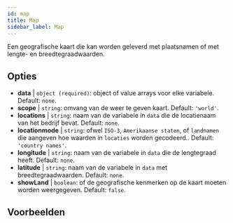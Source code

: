 ```yaml
---
id: map
title: Map
sidebar_label: Map
---
```


Een geografische kaart die kan worden geleverd met plaatsnamen of met lengte- en breedtegraadwaarden.

## Opties

* __data__ | `object (required)`: object of value arrays voor elke variabele. Default: `none`.
* __scope__ | `string`: omvang van de weer te geven kaart. Default: `'world'`.
* __locations__ | `string`: naam van de variabele in `data` die de locatienaam van het bedrijf bevat. Default: `none`.
* __locationmode__ | `string`: ofwel `ISO-3`, `Amerikaanse staten`, of `landnamen` die aangeven hoe waarden in `locaties` worden gecodeerd.. Default: `'country names'`.
* __longitude__ | `string`: naam van de variabele in `data` die de lengtegraad heeft. Default: `none`.
* __latitude__ | `string`: naam van de variabele in `data` met breedtegraadwaarden. Default: `none`.
* __showLand__ | `boolean`: of de geografische kenmerken op de kaart moeten worden weergegeven. Default: `false`.


## Voorbeelden
